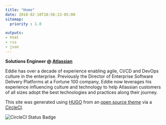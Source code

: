 ```yaml
---
title: "Home"
date: 2018-02-10T18:56:13-05:00
sitemap:
  priority : 1.0

outputs:
- html
- rss
- json
---
```

**Solutions Engineer @ [Atlassian](https://atlassian.com)**

Eddie has over a decade of experience enabling agile, CI/CD and DevOps culture in the enterprise.  Previously the Director of Enterprise Software Delivery Platforms at a Fortune 100 company, Eddie now leverages his experience influencing culture and technology to help Atlassian customers of all sizes adopt the best technologies and practices along their journey.

This site was generated using [HUGO](https://gohugo.io/) from an [open source theme](https://github.com/eddiewebb/hugo-resume) via a [CircleCI](https://circleci.com/gh/eddiewebb/json-resume).

![CircleCI Status Badge](https://circleci.com/gh/eddiewebb/json-resume.svg?style=svg)
